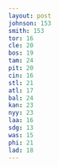 ```yaml
---
layout: post
johnson: 153
smith: 153
tor: 16
cle: 20
bos: 19
tam: 24
pit: 20
cin: 16
stl: 21
atl: 17
bal: 24
kan: 23
nyy: 23
laa: 16
sdg: 13
was: 15
phi: 21
lad: 18
---
```

